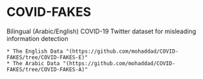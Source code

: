 # COVID-FAKES
Bilingual (Arabic/English) COVID-19 Twitter dataset for misleading information detection

    * The English Data "(https://github.com/mohaddad/COVID-FAKES/tree/COVID-FAKES-E)"
    * The Arabic Data "(https://github.com/mohaddad/COVID-FAKES/tree/COVID-FAKES-A)"
